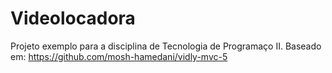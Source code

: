 # Videolocadora

Projeto exemplo para a disciplina de Tecnologia de Programaço II. Baseado em: https://github.com/mosh-hamedani/vidly-mvc-5

